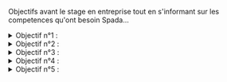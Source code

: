Objectifs avant le stage en entreprise tout en s'informant sur les competences qu'ont besoin Spada...

<details>
  <summary>Objectif n°1 :</summary>
  <p>Perfectionnement de git via l'utilisation de gitKraken bien comprendre toutes les petites subtilités.</p>  
</details>
<details>
  <summary>Objectif n°2 :</summary>
  <p>Commencer a se pencher a l'utilisation du CMS Wordpress !!!! /!\ Urgent /!\</p>  
</details>
<details>
  <summary>Objectif n°3 :</summary>
  <p>Utilisation du framework Bootstrap : https://www.youtube.com/watch?v=wywJ9BaZD_Q</p>  
</details>
<details>
  <summary>Objectif n°4 :</summary>
  <p>Utilisation du framework Vue.js : https://fr.vuejs.org/index.html</p>  
</details>
<details>
  <summary>Objectif n°5 :</summary>
  <p>Compréhension de ReactJS gros +</p>  
</details>
